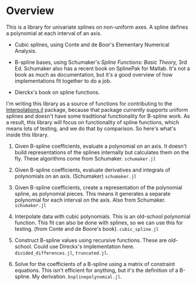 # Overview

This is a library for univariate splines on non-uniform axes. A spline defines a polynomial at each interval of an axis.

* Cubic splines, using Conte and de Boor's Elementary Numerical Analysis.

* B-spline bases, using Schumaker's _Spline Functions: Basic Theory,_ 3rd Ed. Schumaker also has a recent book on SplinePak for Matlab. It's not a book as much as documentation, but it's a good overview of how implementations fit together to do a job.

* Dierckx's book on spline functions.

I'm writing this library as a source of functions for contributing to the [Interpolations.jl](https://github.com/JuliaMath/Interpolations.jl) package, because that package currently supports uniform splines and doesn't have some traditional functionality for B-spline work. As a result, this library will focus on functionality of spline functions, which means lots of testing, and we do that by comparison. So here's what's inside this library.

1. Given B-spline coefficients, evaluate a polynomial on an axis. It doesn't build representations of the splines internally but calculates them on the fly. These algorithms come from Schumaker. `schumaker.jl`

2. Given B-spline coefficients, evaluate derivatives and integrals of polynomials on an axis. (Schumaker) `schumaker.jl`

3. Given B-spline coefficients, create a representation of the polynomial spline, as polynomial pieces. This means it generates a separate polynomial for each interval on the axis. Also from Schumaker. `schumaker.jl`

4. Interpolate data with cubic polynomials. This is an old-school polynomial function. This fit can also be done with splines, so we can use this for testing. (from Conte and de Boore's book). `cubic_spline.jl`

5. Construct B-spline values using recursive functions. These are old-school. Could use Direckx's implementation here. `divided_differences.jl`, `truncated.jl`.

6. Solve for the coefficients of a B-spline using a matrix of constraint equations. This isn't efficient for anything, but it's the definition of a B-spline. My derivation. `bsplinepolynomial.jl`.
